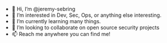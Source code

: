 - 👋 Hi, I’m @jeremy-sebring
- 👀 I’m interested in Dev, Sec, Ops, or anything else interesting. 
- 🌱 I’m currently learning many things. 
- 💞️ I’m looking to collaborate on open source security projects
- 📫 Reach me anywhere you can find me! 

<!---
jeremy-sebring/jeremy-sebring is a ✨ special ✨ repository because its `README.md` (this file) appears on your GitHub profile.
You can click the Preview link to take a look at your changes.
--->
